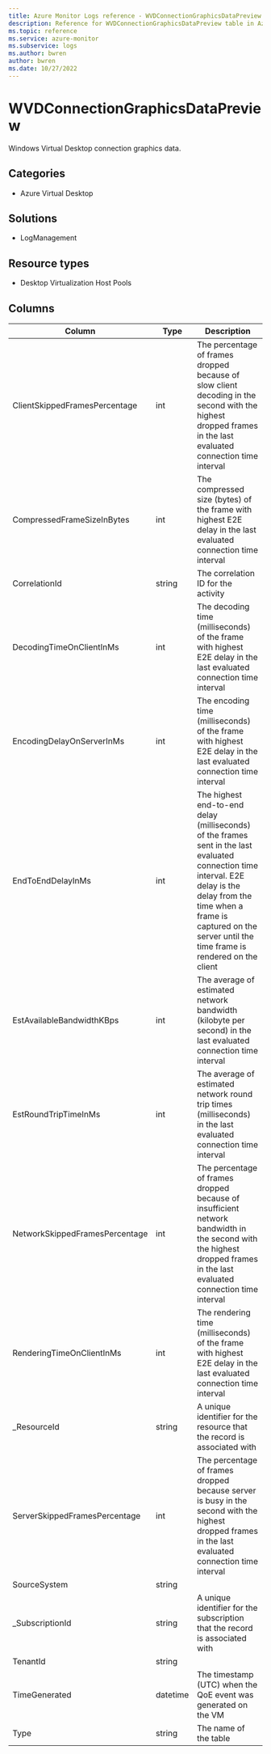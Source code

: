 ```yaml
---
title: Azure Monitor Logs reference - WVDConnectionGraphicsDataPreview
description: Reference for WVDConnectionGraphicsDataPreview table in Azure Monitor Logs.
ms.topic: reference
ms.service: azure-monitor
ms.subservice: logs
ms.author: bwren
author: bwren
ms.date: 10/27/2022
---
```


# WVDConnectionGraphicsDataPreview

 Windows Virtual Desktop connection graphics data.

## Categories

- Azure Virtual Desktop
## Solutions

- LogManagement
## Resource types

- Desktop Virtualization Host Pools




## Columns

| Column | Type | Description |
| --- | --- | --- |
| ClientSkippedFramesPercentage | int | The percentage of frames dropped because of slow client decoding in the second with the highest dropped frames in the last evaluated connection time interval |
| CompressedFrameSizeInBytes | int | The compressed size (bytes) of the frame with highest E2E delay in the last evaluated connection time interval |
| CorrelationId | string | The correlation ID for the activity |
| DecodingTimeOnClientInMs | int | The decoding time (milliseconds) of the frame with highest E2E delay in the last evaluated connection time interval |
| EncodingDelayOnServerInMs | int | The encoding time (milliseconds) of the frame with highest E2E delay in the last evaluated connection time interval |
| EndToEndDelayInMs | int | The highest end-to-end delay (milliseconds) of the frames sent in the last evaluated connection time interval. E2E delay is the delay from the time when a frame is captured on the server until the time frame is rendered on the client |
| EstAvailableBandwidthKBps | int | The average of estimated network bandwidth (kilobyte per second) in the last evaluated connection time interval |
| EstRoundTripTimeInMs | int | The average of estimated network round trip times (milliseconds) in the last evaluated connection time interval |
| NetworkSkippedFramesPercentage | int | The percentage of frames dropped because of insufficient network bandwidth in the second with the highest dropped frames in the last evaluated connection time interval |
| RenderingTimeOnClientInMs | int | The rendering time (milliseconds) of the frame with highest E2E delay in the last evaluated connection time interval |
| _ResourceId | string | A unique identifier for the resource that the record is associated with |
| ServerSkippedFramesPercentage | int | The percentage of frames dropped because server is busy in the second with the highest dropped frames in the last evaluated connection time interval |
| SourceSystem | string |  |
| _SubscriptionId | string | A unique identifier for the subscription that the record is associated with |
| TenantId | string |  |
| TimeGenerated | datetime | The timestamp (UTC) when the QoE event was generated on the VM |
| Type | string | The name of the table |
